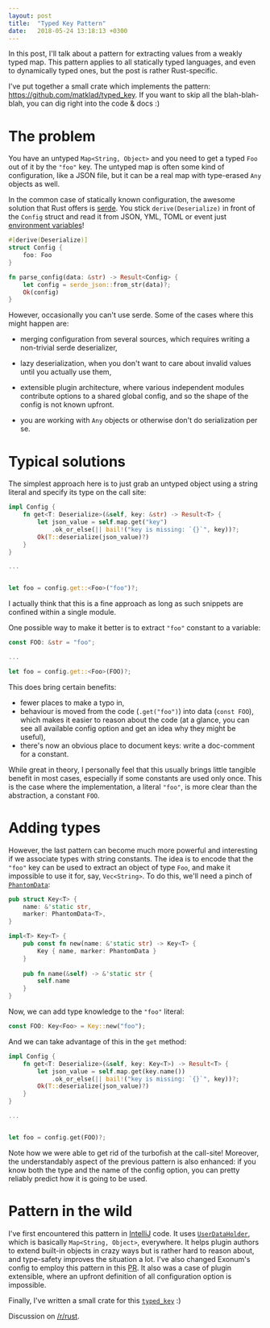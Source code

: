 ```yaml
---
layout: post
title:  "Typed Key Pattern"
date:   2018-05-24 13:18:13 +0300
---
```


In this post, I'll talk about a pattern for extracting values from a
weakly typed map. This pattern applies to all statically typed
languages, and even to dynamically typed ones, but the post is rather
Rust-specific.

I've put together a small crate which implements the pattern:
https://github.com/matklad/typed_key.  If you want to skip all the
blah-blah-blah, you can dig right into the code & docs :)


# The problem

You have an untyped `Map<String, Object>` and you need to get a typed
`Foo` out of it by the `"foo"` key. The untyped map is often some kind
of configuration, like a JSON file, but it can be a real map with
type-erased `Any` objects as well.

In the common case of statically known configuration, the awesome
solution that Rust offers is [serde]. You stick `derive(Deserialize)`
in front of the `Config` struct and read it from JSON, YML, TOML or
event just [environment variables]!

~~~rust
#[derive(Deserialize)]
struct Config {
    foo: Foo
}

fn parse_config(data: &str) -> Result<Config> {
    let config = serde_json::from_str(data)?;
    Ok(config)
}
~~~



[serde]: crates.io/crates/serde
[environment variables]: https://github.com/softprops/envy


However, occasionally you can't use serde. Some of the cases where
this might happen are:

* merging configuration from several sources, which requires writing a
  non-trivial serde deserializer,

* lazy deserialization, when you don't want to care about invalid values
  until you actually use them,

* extensible plugin architecture, where various independent modules
  contribute options to a shared global config, and so the shape of
  the config is not known upfront.

* you are working with `Any` objects or otherwise don't do
  serialization per se.
  
  
# Typical solutions

The simplest approach here is to just grab an untyped object using a
string literal and specify its type on the call site:


~~~rust
impl Config {
    fn get<T: Deserialize>(&self, key: &str) -> Result<T> {
        let json_value = self.map.get("key")
            .ok_or_else(|| bail!("key is missing: `{}`", key))?;
        Ok(T::deserialize(json_value)?)
    }
}

...


let foo = config.get::<Foo>("foo")?;
~~~

I actually think that this is a fine approach as long as such snippets
are confined within a single module.

One possible way to make it better is to extract `"foo"` constant to a
variable:

~~~rust
const FOO: &str = "foo";

...

let foo = config.get::<Foo>(FOO)?;
~~~

This does bring certain benefits:

  * fewer places to make a typo in,
  * behaviour is moved from the code (`.get("foo")`) into data (`const
    FOO`), which makes it easier to reason about the code (at a
    glance, you can see all available config option and get an idea
    why they might be useful),
  * there's now an obvious place to document keys: write a doc-comment
    for a constant.

While great in theory, I personally feel that this usually brings
little tangible benefit in most cases, especially if some constants
are used only once. This is the case where the implementation, a
literal `"foo"`, is more clear than the abstraction, a constant `FOO`.


# Adding types

However, the last pattern can become much more powerful and
interesting if we associate types with string constants. The idea is
to encode that the `"foo"` key can be used to extract an object of
type `Foo`, and make it impossible to use it for, say,
`Vec<String>`. To do this, we'll need a pinch of
[`PhantomData`][phantom]:


~~~rust
pub struct Key<T> {
    name: &'static str,
    marker: PhantomData<T>,
}

impl<T> Key<T> {
    pub const fn new(name: &'static str) -> Key<T> {
        Key { name, marker: PhantomData }
    }
    
    pub fn name(&self) -> &'static str {
        self.name
    }
}
~~~

[phantom]: https://doc.rust-lang.org/beta/std/marker/struct.PhantomData.html


Now, we can add type knowledge to the `"foo"` literal:

~~~rust
const FOO: Key<Foo> = Key::new("foo");
~~~

And we can take advantage of this in the `get` method:

~~~rust
impl Config {
    fn get<T: Deserialize>(&self, key: Key<T>) -> Result<T> {
        let json_value = self.map.get(key.name())
            .ok_or_else(|| bail!("key is missing: `{}`", key))?;
        Ok(T::deserialize(json_value)?)
    }
}

...


let foo = config.get(FOO)?;
~~~

Note how we were able to get rid of the turbofish at the call-site!
Moreover, the understandably aspect of the previous pattern is also
enhanced: if you know both the type and the name of the config option,
you can pretty reliably predict how it is going to be used.


# Pattern in the wild

I've first encountered this pattern in [IntelliJ] code. It uses
[`UserDataHolder`], which is basically `Map<String, Object>`,
everywhere. It helps plugin authors to extend built-in objects in
crazy ways but is rather hard to reason about, and type-safety
improves the situation a lot. I've also changed Exonum's config to
employ this pattern in this [PR]. It also was a case of plugin
extensible, where an upfront definition of all configuration option is
impossible.

Finally, I've written a small crate for this [`typed_key`] :) 

Discussion on [/r/rust]().

[IntelliJ]: https://github.com/JetBrains/intellij-community/blob/16bfca92199dca383b66c69c3427b4639ea8e213/platform/util/src/com/intellij/openapi/util/Key.java
[`UserDataHolder`]: https://github.com/JetBrains/intellij-community/blob/16bfca92199dca383b66c69c3427b4639ea8e213/platform/util/src/com/intellij/openapi/util/UserDataHolder.java
[PR]: https://github.com/exonum/exonum/pull/417
[`typed_key`]: https://crates.io/crates/typed_key

